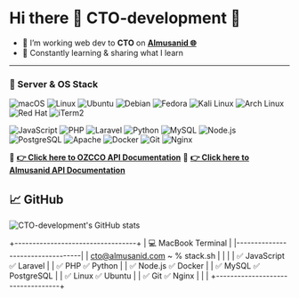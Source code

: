 # Hi there 👋 CTO-development 🐙
- 🎯 I’m working web dev to **CTO** on **[Almusanid 🌐](https://almusanid.com/)**
- 🧠 Constantly learning & sharing what I learn
---
### 🐧 Server & OS Stack

![macOS](https://img.shields.io/badge/-macOS-000000?style=flat&logo=apple&logoColor=white)
![Linux](https://img.shields.io/badge/-Linux-FCC624?style=flat&logo=linux&logoColor=black)
![Ubuntu](https://img.shields.io/badge/-Ubuntu-E95420?style=flat&logo=ubuntu&logoColor=white)
![Debian](https://img.shields.io/badge/-Debian-A81D33?style=flat&logo=debian&logoColor=white)
![Fedora](https://img.shields.io/badge/-Fedora-294172?style=flat&logo=fedora&logoColor=white)
![Kali Linux](https://img.shields.io/badge/-Kali_Linux-557C94?style=flat&logo=kalilinux&logoColor=white)
![Arch Linux](https://img.shields.io/badge/-Arch_Linux-1793D1?style=flat&logo=archlinux&logoColor=white)
![Red Hat](https://img.shields.io/badge/-Red_Hat-EE0000?style=flat&logo=redhat&logoColor=white)
![iTerm2](https://img.shields.io/badge/-iTerm2-000000?style=flat&logo=iterm2&logoColor=white)

![JavaScript](https://img.shields.io/badge/-JavaScript-F7DF1E?style=flat&logo=javascript&logoColor=black)
![PHP](https://img.shields.io/badge/-PHP-8892BF?style=flat&logo=php)
![Laravel](https://img.shields.io/badge/-Laravel-F55247?style=flat&logo=laravel)
![Python](https://img.shields.io/badge/-Python-3776AB?style=flat&logo=python)
![MySQL](https://img.shields.io/badge/-MySQL-4479A1?style=flat&logo=mysql)
![Node.js](https://img.shields.io/badge/-Node.js-339933?style=flat&logo=node.js&logoColor=white)
![PostgreSQL](https://img.shields.io/badge/-PostgreSQL-336791?style=flat&logo=postgresql)
![Apache](https://img.shields.io/badge/-Apache-D22128?style=flat&logo=apache&logoColor=white)
![Docker](https://img.shields.io/badge/-Docker-2496ED?style=flat&logo=docker&logoColor=white)
![Git](https://img.shields.io/badge/-Git-F05032?style=flat&logo=git&logoColor=white)
![Nginx](https://img.shields.io/badge/-Nginx-009639?style=flat&logo=nginx&logoColor=white)

🚨 **[👉 Click here to OZCCO API Documentation](https://ozcco.khuzam.io/docs)**
🚨 **[👉 Click here to Almusanid API Documentation](https://khuzam.io/documentation)**

## 📈 GitHub
![CTO-development's GitHub stats](https://github-readme-stats.vercel.app/api?username=CTO-development&show_icons=true&theme=dark)


+----------------------------------+
| 💻 MacBook Terminal              |
|----------------------------------|
| cto@almusanid.com ~ % stack.sh   |
|                                  |
|  ✅ JavaScript     ✅ Laravel     |
|  ✅ PHP            ✅ Python      |
|  ✅ Node.js        ✅ Docker      |
|  ✅ MySQL          ✅ PostgreSQL  |
|  ✅ Linux          ✅ Ubuntu      |
|  ✅ Git            ✅ Nginx       |
|                                  |
+----------------------------------+
